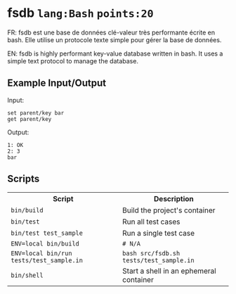 # fsdb `lang:Bash` `points:20`

FR: fsdb est une base de données clé-valeur très performante écrite en bash. Elle utilise un protocole texte simple pour gérer la base de données.

EN: fsdb is highly performant key-value database written in bash. It uses a simple text protocol to manage the database. 


## Example Input/Output

Input:
```
set parent/key bar
get parent/key
```

Output:
```
1: OK
2: 3
bar
```

## Scripts

<table>
<tr>
<th>Script</th>
<th>Description</th>
</tr>

<tr>
<td><code>bin/build</code></td>
<td>Build the project's container</td>
</tr>

<tr>
<td><code>bin/test</code></td>
<td>Run all test cases</td>
</tr>

<tr>
<td><code>bin/test test_sample</code></td>
<td>Run a single test case</td>
</tr>

<tr>
<td><code>ENV=local bin/build</code></td>
<td><code># N/A</code></td>
</tr>

<tr>
<td><code>ENV=local bin/run tests/test_sample.in</code></td>
<td><code>bash src/fsdb.sh tests/test_sample.in</code></td>
</tr>

<tr>
<td><code>bin/shell</code></td>
<td>Start a shell in an ephemeral container</td>
</tr>

</table>

